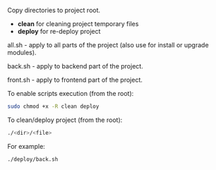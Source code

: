 Copy directories to project root.

* **clean** for cleaning project temporary files
* **deploy** for re-deploy project

all.sh - apply to all parts of the project (also use for install or upgrade modules).

back.sh - apply to backend part of the project.

front.sh - apply to frontend part of the project.

To enable scripts execution (from the root):
```bash
sudo chmod +x -R clean deploy
```

To clean/deploy project (from the root):
```bash
./<dir>/<file>
```
For example:
```bash
./deploy/back.sh
```